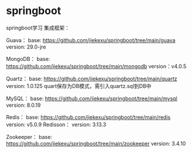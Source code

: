 # springboot
springboot学习
集成框架：

Guava：
  base: https://github.com/jiekexu/springboot/tree/main/guava
  version: 29.0-jre
  
MongoDB：
  base: https://github.com/jiekexu/springboot/tree/main/mongodb
  version：v4.0.5
  
Quartz：
  base: https://github.com/jiekexu/springboot/tree/main/quartz
  version: 1.0.125
  quart保存为DB模式，需引入quartz.sql到DB中

MySQL：
  base: https://github.com/jiekexu/springboot/tree/main/mysql
  version: 8.0.19
  
Redis：
  base: https://github.com/jiekexu/springboot/tree/main/redis
  version: v5.0.9
Redisson：
  version: 3.13.3
  
Zookeeper：
  base: https://github.com/jiekexu/springboot/tree/main/zookeeper
  version: 3.4.10
